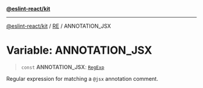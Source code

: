 [**@eslint-react/kit**](../../../../README.md)

***

[@eslint-react/kit](../../../../README.md) / [RE](../README.md) / ANNOTATION\_JSX

# Variable: ANNOTATION\_JSX

> `const` **ANNOTATION\_JSX**: [`RegExp`](https://developer.mozilla.org/docs/Web/JavaScript/Reference/Global_Objects/RegExp)

Regular expression for matching a `@jsx` annotation comment.
